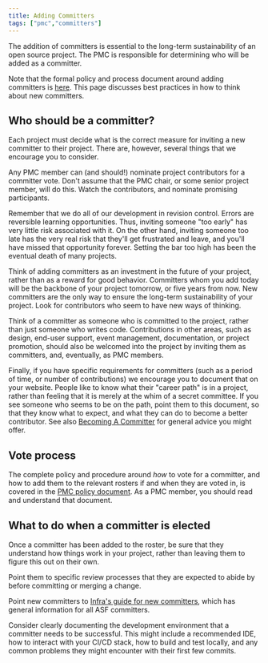 ```yaml
---
title: Adding Committers
tags: ["pmc","committers"]
---
```


The addition of committers is essential to the long-term 
sustainability of an open source project. The PMC is responsible for
determining who will be added as a committer.

Note that the formal policy and process document around adding 
committers is 
[here](https://www.apache.org/dev/pmc.html#committer-management). 
This page discusses best practices in how to think about new committers.

## Who should be a committer?

Each project must decide what is the correct measure for inviting a new
committer to their project. There are, however, several things that we
encourage you to consider.

Any PMC member can (and should!) nominate project contributors for a
committer vote. Don't assume that the PMC chair, or some senior project
member, will do this. Watch the contributors, and nominate promising
participants.

Remember that we do all of our development in revision control.
Errors are reversible learning opportunities. Thus, inviting someone
"too early" has very little risk associated with it. On the other hand,
inviting someone too late has the very real risk that they'll get
frustrated and leave, and you'll have missed that opportunity forever.
Setting the bar too high has been the eventual death of many projects.

Think of adding committers as an investment in the future of your
project, rather than as a reward for good behavior. Committers whom you
add today will be the backbone of your project tomorrow, or five years
from now. New committers are the only way to ensure the long-term
sustainability of your project. Look for contributors who seem to have
new ways of thinking.

Think of a committer as someone who is committed to the project, rather
than just someone who writes code. Contributions in other areas, such as
design, end-user support, event management, documentation, or project
promotion, should also be welcomed into the project by inviting them as 
committers, and, eventually, as PMC members.

Finally, if you have specific requirements for committers (such as a
period of time, or number of contributions) we encourage you to document
that on your website. People like to know what their "career path" is in
a project, rather than feeling that it is merely at the whim of a
secret committee. If you see someone who seems to be on the path, point
them to this document, so that they know what to expect, and what they
can do to become a better contributor. See also [Becoming A
Committer](https://community.apache.org/contributors/becomingacommitter.html)
for general advice you might offer.

## Vote process

The complete policy and procedure around *how* to vote for a committer,
and how to add them to the relevant rosters if and when they are voted
in, is covered in the [PMC policy
document](https://www.apache.org/dev/pmc.html#committer-management). As
a PMC member, you should read and understand that document.

## What to do when a committer is elected

Once a committer has been added to the roster, be sure that they
understand how things work in your project, rather than leaving them to
figure this out on their own.

Point them to specific review processes that they are expected to abide
by before committing or merging a change.

Point new committers to [Infra's guide for new
committers](https://infra.apache.org/new-committers-guide.html), which
has general information for all ASF committers.

Consider clearly documenting the development environment that a
committer needs to be successful. This might include a
recommended IDE, how to interact with your CI/CD stack, how to build and
test locally, and any common problems they might encounter with their
first few commits.
